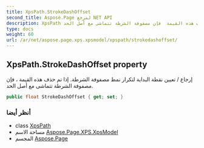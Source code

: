 ```yaml
---
title: XpsPath.StrokeDashOffset
second_title: Aspose.Page لمرجع NET API
description: XpsPath ملكية. إرجاع / تعيين نقطة البداية لتكرار نمط مصفوفة الشرطة. إذا تم حذف هذه القيمة  فإن مصفوفة الشرطة تتماشى مع أصل الحد.
type: docs
weight: 60
url: /ar/net/aspose.page.xps.xpsmodel/xpspath/strokedashoffset/
---
```

## XpsPath.StrokeDashOffset property

إرجاع / تعيين نقطة البداية لتكرار نمط مصفوفة الشرطة. إذا تم حذف هذه القيمة ، فإن مصفوفة الشرطة تتماشى مع أصل الحد.

```csharp
public float StrokeDashOffset { get; set; }
```

### أنظر أيضا

* class [XpsPath](../)
* مساحة الاسم [Aspose.Page.XPS.XpsModel](../../xpspath/)
* المجسم [Aspose.Page](../../../)


